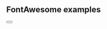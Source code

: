 ## FontAwesome examples

<!-- A Map marker using a single character -->
<Label Text="&#xf041;"
       FontSize="40" FontFamily="FontAwesome" />

<!-- Using a resource -->
<Label Text="{x:Static local:FontAwesome.FAPhone}" 
	   FontSize="40" FontFamily="FontAwesome"  />

<!-- The FontFamily reference is for iOS. On android
	it will be ignored, hence the need of a custom renderer -->

<Button Text="&#xf041;" FontSize="40" FontFamily="FontAwesome" />
